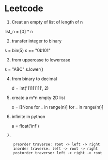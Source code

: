 # Leetcode

1. Creat an empty of list of length of n

list_n = [0] * n

2. transfer integer to binary

s = bin(5)
s == "0b101"

3. from uppercase to lowercase

s = "ABC"
s.lower()

4. from binary to decimal

    d = int('11111111', 2)

5. create a m*n empty 2D list

    x = [[None for _ in range(n)] for _ in range(m)]

6. infinite in python

    a = float('inf')

7. 

        preorder traverse: root -> left -> right
        inorder traverse: left -> root -> right
        postorder traverse: left -> right -> root

